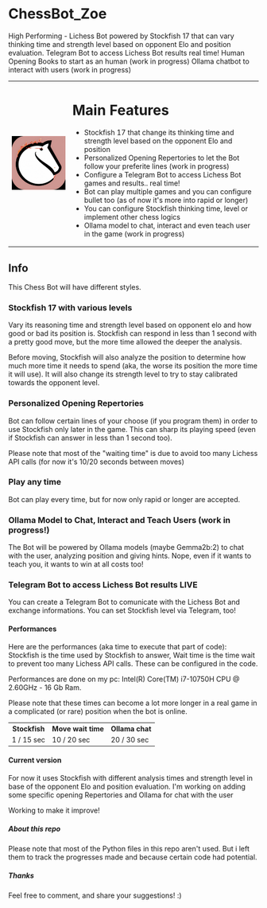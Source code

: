 
# ChessBot_Zoe
High Performing - Lichess Bot powered by Stockfish 17 that can vary thinking time and strength level based on opponent Elo and position evaluation.
Telegram Bot to access Lichess Bot results real time!
Human Opening Books to start as an human (work in progress)
Ollama chatbot to interact with users (work in progress)

<table>
  <tr>
    <td>
      <img src="img/LichessZoeLogo.png" alt="Chess Bot Zoe" width="250" />
    </td>
    <td>
      <h1>Main Features</h1>
      <ul>
        <li>Stockfish 17 that change its thinking time and strength level based on the opponent Elo and position</li>
        <li>Personalized Opening Repertories to let the Bot follow your preferite lines (work in progress)</li>
        <li>Configure a Telegram Bot to access Lichess Bot games and results.. real time!</li>
        <li>Bot can play multiple games and you can configure bullet too (as of now it's more into rapid or longer)</li>
        <li>You can configure Stockfish thinking time, level or implement other chess logics</li>
        <li>Ollama model to chat, interact and even teach user in the game (work in progress)</li>
      </ul>
    </td>
  </tr>
</table>


## Info
This Chess Bot will have different styles. 

### Stockfish 17 with various levels
Vary its reasoning time and strength level based on opponent elo and how good or bad its position is.
Stockfish can respond in less than 1 second with a pretty good move, but the more time allowed the deeper the analysis.

Before moving, Stockfish will also analyze the position to determine how much more time it needs to spend (aka, the worse its position the more time it will use).
It will also change its strength level to try to stay calibrated towards the opponent level.


### Personalized Opening Repertories

Bot can follow certain lines of your choose (if you program them) in order to use Stockfish only later in the game.
This can sharp its playing speed (even if Stockfish can answer in less than 1 second too).

Please note that most of the "waiting time" is due to avoid too many Lichess API calls (for now it's 10/20 seconds between moves)


### Play any time

Bot can play every time, but for now only rapid or longer are accepted.


### Ollama Model to Chat, Interact and Teach Users (work in progress!)

The Bot will be powered by Ollama models (maybe Gemma2b:2) to chat with the user, analyzing position and giving hints.
Nope, even if it wants to teach you, it wants to win at all costs too!


### Telegram Bot to access Lichess Bot results LIVE

You can create a Telegram Bot to comunicate with the Lichess Bot and exchange informations. You can set Stockfish level via Telegram, too!


#### Performances
Here are the performances (aka time to execute that part of code):
Stockfish is the time used by Stockfish to answer, Wait time is the time wait to prevent too many Lichess API calls.
These can be configured in the code.

Performances are done on my pc: Intel(R) Core(TM) i7-10750H CPU @ 2.60GHz - 16 Gb Ram.

Please note that these times can become a lot more longer in a real game in a complicated (or rare) position when the bot is online.

<table>
  <tr>
    <th>Stockfish</th>
    <th>Move wait time</th>
    <th>Ollama chat</th>
  </tr>
  <tr>
    <td>1 / 15 sec</td>
    <td>10 / 20 sec</td>
    <td>20 / 30 sec</td>
  </tr>
</table>



#### Current version

For now it uses Stockfish with different analysis times and strength level in base of the opponent Elo and position evaluation.
I'm working on adding some specific opening Repertories and Ollama for chat with the user

Working to make it improve!

##### About this repo

Please note that most of the Python files in this repo aren't used. But i left them to track the progresses made and because certain code had potential.


##### Thanks
Feel free to comment, and share your suggestions! :)
